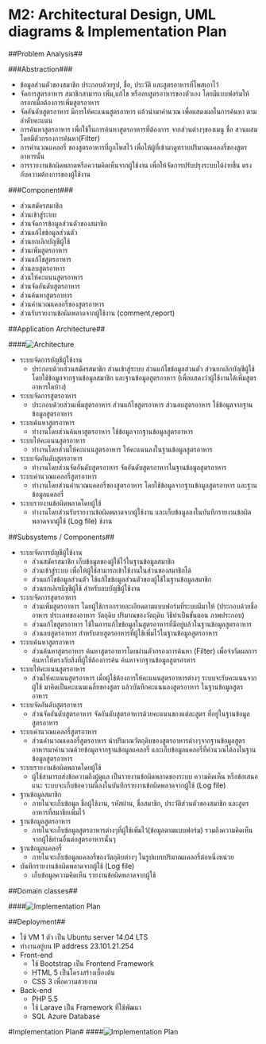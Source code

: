 M2: Architectural Design, UML diagrams & Implementation Plan
=============================

##Problem Analysis##

###Abstraction###
- ข้อมูลส่วนตัวของสมาชิก ประกอบด้วยรูป, ชื่อ, ประวัติ และสูตรอาหารที่โพสเอาไว้
- จัดการสูตรอาหาร สมาชิกสามารถ เพิ่ม,แก้ไข หรือลบสูตรอาหารของตัวเอง โดยมีแบบฟอร์มให้กรอกเมื่อต้องการเพิ่มสูตรอาหาร
- จัดอันดับสูตรอาหาร มีการให้คะแนนสูตรอาหาร แล้วนำมาคำนวณ เพื่อแสดงผลในการค้นหา ตามลำดับคะแนน
- การค้นหาสูตรอาหาร เพื่อใช้ในการค้นหาสูตรอาหารที่ต้องการ จากส่วนต่างๆของเมนู ชื่อ สวนผสม โดยมีตัวกรองการค้นหา(Filter)
- การคำนวณแคลอรี่ ของสูตรอาหารที่ถูกโพสไว้ เพื่อให้ผู้ที่เข้ามาดูทราบปริมาณแคลอรี่ของสูตรอาหารนั้น
- การรายงานข้อผิดพลาดหรือความคิดเห็นจากผู้ใช้งาน เพื่อให้จัดการปรับปรุงระบบได้ง่ายชึ้น ตรงกับความต้องการของผู้ใช้งาน

###Component###
- ส่วนสมัครสมาชิก
- ส่วนเข้าสู่ระบบ
- ส่วนจัดการข้อมูลส่วนตัวของสมาชิก
- ส่วนแก้ไขข้อมูลส่วนตัว
- ส่วนยกเลิกบัญชีผู้ใช้
- ส่วนเพิ่มสูตรอาหาร
- ส่วนแก้ไขสูตรอาหาร
- ส่วนลบสูตรอาหาร
- ส่วนให้คะแนนสูตรอาหาร
- ส่วนจัดอันดับสูตรอาหาร
- ส่วนค้นหาสูตรอาหาร
- ส่วนคำนวณแคลอรี่ของสูตรอาหาร
- ส่วนรับรายงานข้อผิดพลาดจากผู้ใช้งาน (comment,report)

##Application Architecture##

####![Architecture](http://i.imgur.com/X92FtLw.png)
- ระบบจัดการบัญชีผู้ใช้งาน
    - ประกอบด้วยส่วนสมัครสมาชิก ส่วนเข้าสู่ระบบ ส่วนแก้ไขข้อมูลส่วนตัว ส่วนยกเลิกบัญชีผู้ใช้ โดยใช้ข้อมูลจากฐานข้อมูลสมาชิก และฐานข้อมูลสูตรอาหาร (เพื่อแสดงว่าผู้ใช้งานได้เพิ่มสูตรอาหารใดบ้าง)
- ระบบจัดการสูตรอาหาร 
    - ประกอบด้วยส่วนเพิ่มสูตรอาหาร ส่วนแก้ไขสูตรอาหาร ส่วนลบสูตรอาหาร ใช้ข้อมูลจากฐานข้อมูลสูตรอาหาร
- ระบบค้นหาสูตรอาหาร
    - ทำงานโดยส่วนค้นหาสูตรอาหาร ใช้ข้อมูลจากฐานข้อมูลสูตรอาหาร
- ระบบให้คะแนนสูตรอาหาร
    - ทำงานโดยส่วนให้คะแนนสูตรอาหาร ให้คะแนนลงในฐานข้อมูลสูตรอาหาร
- ระบบจัดอันดับสูตรอาหาร
    - ทำงานโดยส่วนจัดอันดับสูตรอาหาร จัดอันดับสูตรอาหารในฐานข้อมูลสูตรอาหาร
- ระบบคำนวณแคลอรี่สูตรอาหาร
    - ทำงานโดยส่วนคำนวณแคลอรี่ของสูตรอาหาร โดยใช้ข้อมูลจากฐานข้อมูลสูตรอาหาร และฐานข้อมูลแคลอรี่
- ระบบรายงานข้อผิดพลาดโดยผู้ใช้
    - ทำงานโดยส่วนรับรายงานข้อผิดพลาดจากผู้ใช้งาน และเก็บข้อมูลลงในบันทึกรายงานข้อผิดพลาดจากผู้ใช้ (Log file)
ช้งาน


##Subsystems / Components##

- ระบบจัดการบัญชีผู้ใช้งาน
    - ส่วนสมัครสมาชิก เก็บข้อมูลของผู้ใช้ไว้ในฐานข้อมูลสมาชิก
    - ส่วนเข้าสู่ระบบ เพื่อให้ผู้ใช้สามารถเข้าใช้งานในส่วนของสมาชิกได้
    - ส่วนแก้ไขข้อมูลส่วนตัว ใช้แก้ไขข้อมูลส่วนตัวของผู้ใช้ในฐานข้อมูลสมาชิก
    - ส่วนยกเลิกบัญชีผู้ใช้ สำหรับลบบัญชีผู้ใช้งาน
- ระบบจัดการสูตรอาหาร 
    - ส่วนเพิ่มสูตรอาหาร โดยผู้ใช้กรอกรายละเอียดตามแบบฟอร์มที่ระบบมีมาให้ (ประกอบด้วยชื่ออาหาร ประเภทของอาหาร วัตถุดิบ         ปริมาณของวัตถุดิบ วิธีทำเป็นขั้นตอน ภาพประกอบ)
    - ส่วนแก้ไขสูตรอาหาร ใช้ในการแก้ไขข้อมูลในสูตรอาหารที่มีอยู่แล้วในฐานข้อมูลสูตรอาหาร
    - ส่วนลบสูตรอาหาร สำหรับลบสูตรอาหารที่ผู้ใช้เพิ่มไว้ในฐานข้อมูลสูตรอาหาร
- ระบบค้นหาสูตรอาหาร
    - ส่วนค้นหาสูตรอาหาร ค้นหาสูตรอาหารโดยผ่านตัวกรองการค้นหา (Filter) เพื่อจำกัดผลการค้นหาให้ตรงกับสิ่งที่ผู้ใช้ต้องการค้น ค้นหาจากฐานข้อมูลสูตรอาหาร
- ระบบให้คะแนนสูตรอาหาร
    - ส่วนให้คะแนนสูตรอาหาร เมื่อผู้ใช้ต้องการให้คะแนนสูตรอาหารต่างๆ ระบบจะรับคะแนนจากผู้ใช้ มาคิดเป็นคะแนนเฉลี่ยของสูตร แล้วบันทึกคะแนนลงสูตรอาหาร ในฐานข้อมูลสูตรอาหาร
- ระบบจัดอันดับสูตรอาหาร
    - ส่วนจัดอันดับสูตรอาหาร จัดอันดับสูตรอาหารด้วยคะแนนของแต่ละสูตร ที่อยู่ในฐานข้อมูลสูตรอาหาร
- ระบบคำนวณแคลอรี่สูตรอาหาร 
    - ส่วนคำนวณแคลอรี่สูตรอาหาร นำปริมาณวัตถุดิบของสูตรอาหารต่างๆจากฐานข้อมูลสูตรอาหารมาคำนวณด้วยข้อมูลจากฐานข้อมูลแคลอรี่ และเก็บข้อมูลแคลอรี่ที่คำนวณได้ลงในฐานข้อมูลสูตรอาหาร
- ระบบรายงานข้อผิดพลาดโดยผู้ใช้
    - ผู้ใช้สามารถส่งข้อความถึงผู้ดูแล เป็นรายงานข้อผิดพลาดของระบบ ความคิดเห็น หรือข้อเสนอแนะ ระบบจะเก็บข้อความนี้ลงในบันทึกรายงานข้อผิดพลาดจากผู้ใช้ (Log file)
- ฐานข้อมูลสมาชิก 
    - ภายในจะเก็บข้อมูล ชื่อผู้ใช้งาน, รหัสผ่าน, ชื่อสมาชิก, ประวัติส่วนตัวของสมาชิก และสูตรอาหารที่สมาชิกเพิ่มไว้
- ฐานข้อมูลสูตรอาหาร
    - ภายในจะเก็บข้อมูลสูตรอาหารต่างๆที่ผู้ใช้เพิ่มไว้(ข้อมูลตามแบบฟอร์ม) รวมถึงความคิดเห็นจากผู้ใช้ท่านอื่นต่อสูตรอาหารนั้นๆ
- ฐานข้อมูลแคลอรี่ 
    - ภายในจะเก็บข้อมูลแคลอรี่ของวัตถุดิบต่างๆ ในรูปแบบปริมาณแคลอรี่ต่อหนึ่งหน่วย
- บันทึกรายงานข้อผิดพลาดจากผู้ใช้ (Log file)
    - เก็บข้อมูลความคิดเห็น รายงานข้อผิดพลาดจากผู้ใช้

##Domain classes##

####![Implementation Plan](http://i.imgur.com/wa783wL.png)

##Deployment##
- ใช้ VM 1 ตัว เป็น Ubuntu server 14.04 LTS
- ทำงานอยู่บน IP address 23.101.21.254
- Front-end
    - ใช้ Bootstrap เป็น Frontend Framework
    - HTML 5 เป็นโครงสร้างเบื้องต้น
    - CSS 3 เพื่อความสวยงาม
- Back-end
    - PHP 5.5
    - ใช้ Larave เป็น Framework ที่ใช้พัฒนา
    - SQL Azure Database

#Implementation Plan#
####![Implementation Plan](http://i.imgur.com/KUsK3Ew.jpg)
